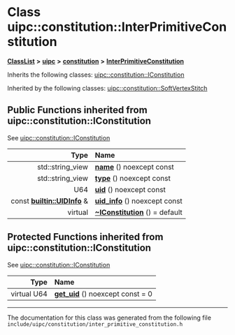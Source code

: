 

# Class uipc::constitution::InterPrimitiveConstitution



[**ClassList**](annotated.md) **>** [**uipc**](namespaceuipc.md) **>** [**constitution**](namespaceuipc_1_1constitution.md) **>** [**InterPrimitiveConstitution**](classuipc_1_1constitution_1_1_inter_primitive_constitution.md)








Inherits the following classes: [uipc::constitution::IConstitution](classuipc_1_1constitution_1_1_i_constitution.md)


Inherited by the following classes: [uipc::constitution::SoftVertexStitch](classuipc_1_1constitution_1_1_soft_vertex_stitch.md)






















































## Public Functions inherited from uipc::constitution::IConstitution

See [uipc::constitution::IConstitution](classuipc_1_1constitution_1_1_i_constitution.md)

| Type | Name |
| ---: | :--- |
|  std::string\_view | [**name**](classuipc_1_1constitution_1_1_i_constitution.md#function-name) () noexcept const<br> |
|  std::string\_view | [**type**](classuipc_1_1constitution_1_1_i_constitution.md#function-type) () noexcept const<br> |
|  U64 | [**uid**](classuipc_1_1constitution_1_1_i_constitution.md#function-uid) () noexcept const<br> |
|  const [**builtin::UIDInfo**](structuipc_1_1builtin_1_1_u_i_d_info.md) & | [**uid\_info**](classuipc_1_1constitution_1_1_i_constitution.md#function-uid_info) () noexcept const<br> |
| virtual  | [**~IConstitution**](classuipc_1_1constitution_1_1_i_constitution.md#function-iconstitution) () = default<br> |
















































## Protected Functions inherited from uipc::constitution::IConstitution

See [uipc::constitution::IConstitution](classuipc_1_1constitution_1_1_i_constitution.md)

| Type | Name |
| ---: | :--- |
| virtual U64 | [**get\_uid**](classuipc_1_1constitution_1_1_i_constitution.md#function-get_uid) () noexcept const = 0<br> |







------------------------------
The documentation for this class was generated from the following file `include/uipc/constitution/inter_primitive_constitution.h`

